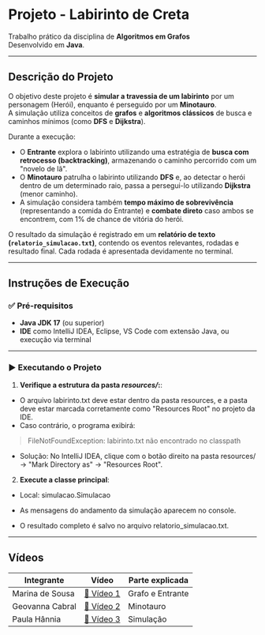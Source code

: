 # Projeto - Labirinto de Creta 

Trabalho prático da disciplina de **Algoritmos em Grafos**  
Desenvolvido em **Java**.

---

## Descrição do Projeto

O objetivo deste projeto é **simular a travessia de um labirinto** por um personagem (Herói), enquanto é perseguido por um **Minotauro**.  
A simulação utiliza conceitos de **grafos** e **algoritmos clássicos** de busca e caminhos mínimos (como **DFS** e **Dijkstra**).

Durante a execução:
- O **Entrante** explora o labirinto utilizando uma estratégia de **busca com retrocesso (backtracking)**, armazenando o caminho percorrido com um "novelo de lã".
- O **Minotauro** patrulha o labirinto utilizando **DFS** e, ao detectar o herói dentro de um determinado raio, passa a persegui-lo utilizando **Dijkstra** (menor caminho).
- A simulação considera também **tempo máximo de sobrevivência** (representando a comida do Entrante) e **combate direto** caso ambos se encontrem, com 1% de chance de vitória do herói.

O resultado da simulação é registrado em um **relatório de texto (`relatorio_simulacao.txt`)**, contendo os eventos relevantes, rodadas e resultado final.
Cada rodada é apresentada devidamente no terminal.

---

## Instruções de Execução

### ✅ Pré-requisitos
- **Java JDK 17** (ou superior)
- **IDE** como IntelliJ IDEA, Eclipse, VS Code com extensão Java, ou execução via terminal

---

### ▶ Executando o Projeto


1. **Verifique a estrutura da pasta _resources/_:**:
- O arquivo labirinto.txt deve estar dentro da pasta resources,
  e a pasta deve estar marcada corretamente como "Resources Root" no projeto da IDE.
- Caso contrário, o programa exibirá:

>FileNotFoundException: labirinto.txt não encontrado no classpath

- Solução:
No IntelliJ IDEA, clique com o botão direito na pasta resources/ →
"Mark Directory as" → "Resources Root".

2. **Execute a classe principal**:
- Local: simulacao.Simulacao

- As mensagens do andamento da simulação aparecem no console.

- O resultado completo é salvo no arquivo relatorio_simulacao.txt.

---

## Vídeos 



| Integrante      | Vídeo | Parte explicada  |
|-----------------|-------|------------------|
| Marina de Sousa | [🔗 Vídeo 1](https://youtu.be/InsDH73XESc?si=wMsJf0hBKIyzc3p9) | Grafo e Entrante |
| Geovanna Cabral | [🔗 Vídeo 2](https://www.youtube.com/watch?v=eRewbZ8JoMk) | Minotauro        |
| Paula Hânnia    | [🔗 Vídeo 3](https://youtu.be/Efog-Hg5as0?si=pJ8xORfAhbCE6rsB) | Simulação        |


